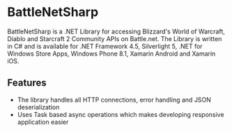# BattleNetSharp

BattleNetSharp is a .NET Library for accessing Blizzard's World of Warcraft, Diablo and Starcraft 2 Community APIs on Battle.net. The Library is written in C# and is available for .NET Framework 4.5, Silverlight 5, .NET for Windows Store Apps, Windows Phone 8.1, Xamarin Android and Xamarin iOS.

## Features

- The library handles all HTTP connections, error handling and JSON deserialization
- Uses Task based async operations which makes developing responsive application easier